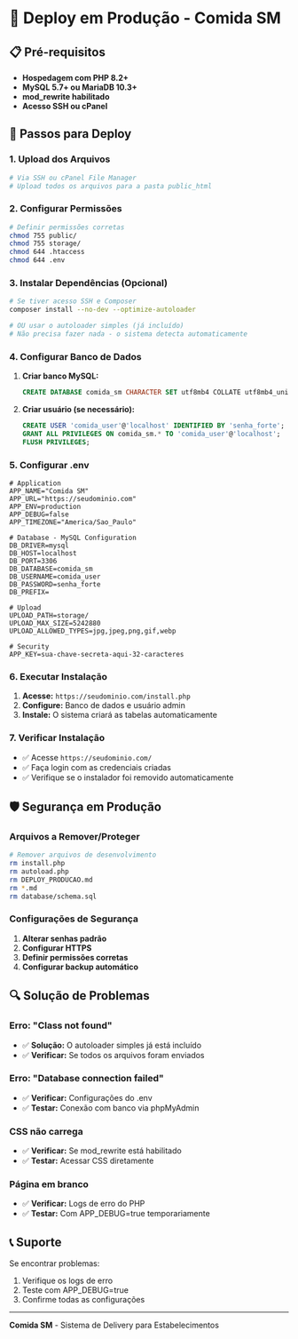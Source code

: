 # 🚀 Deploy em Produção - Comida SM

## 📋 Pré-requisitos

- **Hospedagem com PHP 8.2+**
- **MySQL 5.7+ ou MariaDB 10.3+**
- **mod_rewrite habilitado**
- **Acesso SSH ou cPanel**

## 🔧 Passos para Deploy

### 1. Upload dos Arquivos

```bash
# Via SSH ou cPanel File Manager
# Upload todos os arquivos para a pasta public_html
```

### 2. Configurar Permissões

```bash
# Definir permissões corretas
chmod 755 public/
chmod 755 storage/
chmod 644 .htaccess
chmod 644 .env
```

### 3. Instalar Dependências (Opcional)

```bash
# Se tiver acesso SSH e Composer
composer install --no-dev --optimize-autoloader

# OU usar o autoloader simples (já incluído)
# Não precisa fazer nada - o sistema detecta automaticamente
```

### 4. Configurar Banco de Dados

1. **Criar banco MySQL:**
   ```sql
   CREATE DATABASE comida_sm CHARACTER SET utf8mb4 COLLATE utf8mb4_unicode_ci;
   ```

2. **Criar usuário (se necessário):**
   ```sql
   CREATE USER 'comida_user'@'localhost' IDENTIFIED BY 'senha_forte';
   GRANT ALL PRIVILEGES ON comida_sm.* TO 'comida_user'@'localhost';
   FLUSH PRIVILEGES;
   ```

### 5. Configurar .env

```env
# Application
APP_NAME="Comida SM"
APP_URL="https://seudominio.com"
APP_ENV=production
APP_DEBUG=false
APP_TIMEZONE="America/Sao_Paulo"

# Database - MySQL Configuration
DB_DRIVER=mysql
DB_HOST=localhost
DB_PORT=3306
DB_DATABASE=comida_sm
DB_USERNAME=comida_user
DB_PASSWORD=senha_forte
DB_PREFIX=

# Upload
UPLOAD_PATH=storage/
UPLOAD_MAX_SIZE=5242880
UPLOAD_ALLOWED_TYPES=jpg,jpeg,png,gif,webp

# Security
APP_KEY=sua-chave-secreta-aqui-32-caracteres
```

### 6. Executar Instalação

1. **Acesse:** `https://seudominio.com/install.php`
2. **Configure:** Banco de dados e usuário admin
3. **Instale:** O sistema criará as tabelas automaticamente

### 7. Verificar Instalação

- ✅ Acesse `https://seudominio.com/`
- ✅ Faça login com as credenciais criadas
- ✅ Verifique se o instalador foi removido automaticamente

## 🛡️ Segurança em Produção

### Arquivos a Remover/Proteger

```bash
# Remover arquivos de desenvolvimento
rm install.php
rm autoload.php
rm DEPLOY_PRODUCAO.md
rm *.md
rm database/schema.sql
```

### Configurações de Segurança

1. **Alterar senhas padrão**
2. **Configurar HTTPS**
3. **Definir permissões corretas**
4. **Configurar backup automático**

## 🔍 Solução de Problemas

### Erro: "Class not found"
- ✅ **Solução:** O autoloader simples já está incluído
- ✅ **Verificar:** Se todos os arquivos foram enviados

### Erro: "Database connection failed"
- ✅ **Verificar:** Configurações do .env
- ✅ **Testar:** Conexão com banco via phpMyAdmin

### CSS não carrega
- ✅ **Verificar:** Se mod_rewrite está habilitado
- ✅ **Testar:** Acessar CSS diretamente

### Página em branco
- ✅ **Verificar:** Logs de erro do PHP
- ✅ **Testar:** Com APP_DEBUG=true temporariamente

## 📞 Suporte

Se encontrar problemas:
1. Verifique os logs de erro
2. Teste com APP_DEBUG=true
3. Confirme todas as configurações

---

**Comida SM** - Sistema de Delivery para Estabelecimentos
